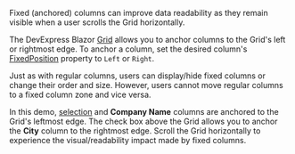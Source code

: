 Fixed (anchored) columns can improve data readability as they remain visible when a user scrolls the Grid horizontally.

The DevExpress Blazor [Grid](https://docs.devexpress.com/Blazor/DevExpress.Blazor.DxGrid) allows you to anchor columns to the Grid's left or rightmost edge. To anchor a column, set the desired column's [FixedPosition](https://docs.devexpress.com/Blazor/DevExpress.Blazor.DxGridColumn.FixedPosition) property to `Left` or `Right`.

Just as with regular columns, users can display/hide fixed columns or change their order and size. However, users cannot move regular columns to a fixed column zone and vice versa.

In this demo, [selection](https://docs.devexpress.com/Blazor/DevExpress.Blazor.DxGridSelectionColumn) and **Company Name** columns are anchored to the Grid's leftmost edge. The check box above the Grid allows you to anchor the **City** column to the rightmost edge. Scroll the Grid horizontally to experience the visual/readability impact made by fixed columns.
